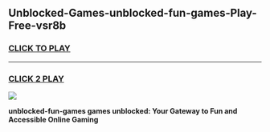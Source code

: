 
## Unblocked-Games-unblocked-fun-games-Play-Free-vsr8b
<h3>
<a href="https://premium76.site?title=unblocked-fun-games&ref=21A">CLICK TO PLAY</a></h3>
<hr>

<h3>
<a href="https://premium76.site?title=unblocked-fun-games&ref=21A">CLICK 2 PLAY</a>
  
</h3>

<a href="https://premium76.site?title=unblocked-fun-games&ref=21A"><img src="https://clearcache.store/games.png"></a>


**unblocked-fun-games games unblocked: Your Gateway to Fun and Accessible Online Gaming**
